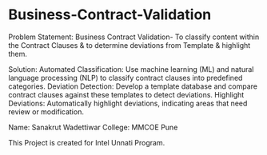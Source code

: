 # Business-Contract-Validation
Problem Statement:
Business Contract Validation- To classify content within the Contract Clauses & to determine deviations from Template & highlight them.

Solution:
Automated Classification: Use machine learning (ML) and natural language processing (NLP) to classify contract clauses into predefined categories.
Deviation Detection: Develop a template database and compare contract clauses against these templates to detect deviations.
Highlight Deviations: Automatically highlight deviations, indicating areas that need review or modification.

Name:  Sanakrut Wadettiwar
College: MMCOE Pune

This Project is created for Intel Unnati Program.
